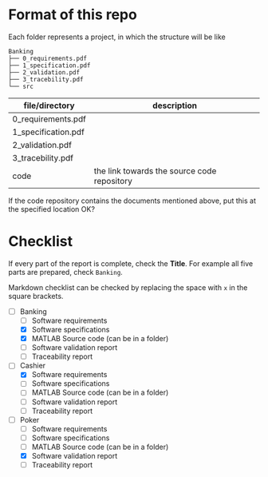 # Format of this repo

Each folder represents a project, in which the structure will be like

```
Banking
├── 0_requirements.pdf
├── 1_specification.pdf
├── 2_validation.pdf
├── 3_tracebility.pdf
└── src
```

| file/directory      | description                                 |
| ------------------- | ------------------------------------------- |
| 0_requirements.pdf  |                                             |
| 1_specification.pdf |                                             |
| 2_validation.pdf    |                                             |
| 3_tracebility.pdf   |                                             |
| code                | the link towards the source code repository |

If the code repository contains the documents mentioned above, put this at the specified location OK?

# Checklist

If every part of the report is complete, check the **Title**. For example all five parts are prepared, check `Banking`.

Markdown checklist can be checked by replacing the space with `x` in the square brackets.

+ [ ] Banking
    + [ ] Software requirements
    + [x] Software specifications
    + [x] MATLAB Source code (can be in a folder)
    + [ ] Software validation report
    + [ ] Traceability report
+ [ ] Cashier
    + [x] Software requirements
    + [ ] Software specifications
    + [ ] MATLAB Source code (can be in a folder)
    + [ ] Software validation report
    + [ ] Traceability report
+ [ ] Poker
    + [ ] Software requirements
    + [ ] Software specifications
    + [ ] MATLAB Source code (can be in a folder)
    + [x] Software validation report
    + [ ] Traceability report